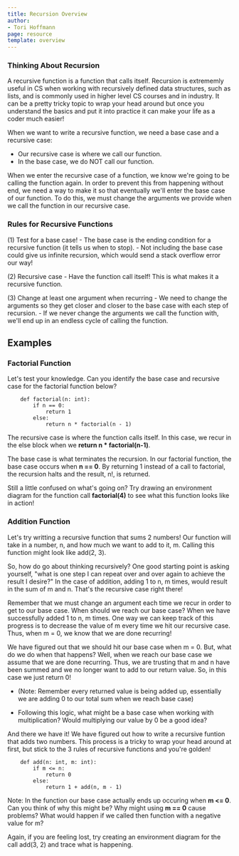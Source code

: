 ```yaml
---
title: Recursion Overview
author:
- Tori Hoffmann
page: resource
template: overview
---
```


### Thinking About Recursion 

A recursive function is a function that calls itself. Recursion is extrememly useful in CS when working with recursively defined data structures, such as lists, and is commonly used in higher level CS courses and in industry. It can be a pretty tricky topic to wrap your head around but once you understand the basics and put it into practice it can make your life as a coder much easier!

When we want to write a recursive function, we need a base case and a recursive case:  

- Our recursive case is where we call our function. 
- In the base case, we do NOT call our function.

When we enter the recursive case of a function, we know we're going to be calling the function again. In order to prevent this from happening without end, we need a way to make it so that eventually we'll enter the base case of our function. To do this, we must change the arguments we provide when we call the function in our recursive case.

### Rules for Recursive Functions 
(1) Test for a base case!
    - The base case is the ending condition for a recursive function (it tells us when to stop).
    - Not including the base case could give us infinite recursion, which would send a stack overflow error our way!

(2) Recursive case
    - Have the function call itself! This is what makes it a recursive function.

(3) Change at least one argument when recurring
    - We need to change the arguments so they get closer and closer to the base case with each step of recursion.
    - If we never change the arguments we call the function with, we'll end up in an endless cycle of calling the function.


## Examples

### Factorial Function

Let's test your knowledge. Can you identify the base case and recursive case for the factorial function below?

~~~ {.python }
    def factorial(n: int):
        if n == 0:
            return 1
        else:
            return n * factorial(n - 1)
~~~

The recursive case is where the function calls itself. In this case, we recur in the else block when we __return n * factorial(n-1)__.

The base case is what terminates the recursion. In our factorial function, the base case occurs when __n == 0__. By returning 1 instead of a call to factorial, the recursion halts and the result, n!, is returned.

Still a little confused on what's going on? Try drawing an environment diagram for the function call __factorial(4)__ to see what this function looks like in action! 

### Addition Function

Let's try writting a recursive function that sums 2 numbers! Our function will take in a number, n, and how much we want to add to it, m. Calling this function might look like add(2, 3).

So, how do go about thinking recursively? One good starting point is asking yourself, "what is one step I can repeat over and over again to achieve the result I desire?" In the case of addition, adding 1 to n, m times, would result in the sum of m and n. That's the recursive case right there!

Remember that we must change an argument each time we recur in order to get to our base case. When should we reach our base case? When we have successfully added 1 to n, m times. One way we can keep track of this progress is to decrease the value of m every time we hit our recursive case. Thus, when m = 0, we know that we are done recurring! 

We have figured out that we should hit our base case when m = 0. But, what do we do when that happens? Well, when we reach our base case we assume that we are done recurring. Thus, we are trusting that m and n have been summed and we no longer want to add to our return value. So, in this case we just return 0! 
 
 - (Note: Remember every returned value is being added up, essentially we are adding 0 to our total sum when we reach base case)

 - Following this logic, what might be a base case when working with multiplication? Would multiplying our value by 0 be a good idea?

And there we have it! We have figured out how to write a recursive funtion that adds two numbers. This process is a tricky to wrap your head around at first, but stick to the 3 rules of recursive functions and you're golden!

~~~ {.python }
    def add(n: int, m: int):
        if m <= n:
            return 0
        else:
            return 1 + add(n, m - 1)
~~~

Note: In the function our base case actually ends up occuring when __m <= 0__. Can you think of why this might be? Why might using __m == 0__ cause problems? What would happen if we called then function with a negative value for m?

Again, if you are feeling lost, try creating an environment diagram for the call add(3, 2) and trace what is happening.